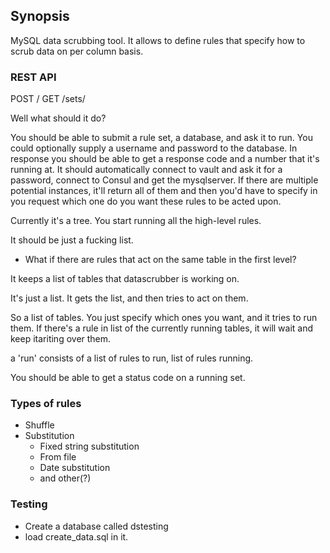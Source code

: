 ## Synopsis

MySQL data scrubbing tool. It allows to define rules that specify how to scrub data on per column basis. 

### REST API

POST /
GET /sets/

Well what should it do? 

You should be able to submit a rule set, a database, and ask it to run. You could optionally supply a username and password to the database. In response you should be able to get a response code and a number that it's running at. It should automatically connect to vault and ask it for a password, connect to Consul and get the mysqlserver. If there are multiple potential instances, it'll return all of them and then you'd have to specify in you request which one do you want these rules to be acted upon.

Currently it's a tree. You start running all the high-level rules. 

It should be just a fucking list.

* What if there are rules that act on the same table in the first level?

It keeps a list of tables that datascrubber is working on.

It's just a list. It gets the list, and then tries to act on them. 

So a list of tables. You just specify which ones you want, and it tries to run them. If there's a rule in list of the currently running tables, it will wait and keep itariting over them.

a 'run' consists of a list of rules to run, list of rules running.

You should be able to get a status code on a running set.

### Types of rules 
* Shuffle
* Substitution
  * Fixed string substitution
  * From file
  * Date substitution
  * and other(?)
  
### Testing
* Create a database called dstesting
* load create_data.sql in it.
